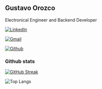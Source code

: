 


<!--
**Tavo826/tavo826** is a ✨ _special_ ✨ repository because its `README.md` (this file) appears on your GitHub profile.

Here are some ideas to get you started:

- 🔭 I’m currently working on ...
- 🌱 I’m currently learning ...
- 👯 I’m looking to collaborate on ...
- 🤔 I’m looking for help with ...
- 💬 Ask me about ...
- 📫 How to reach me: ...
- 😄 Pronouns: ...
- ⚡ Fun fact: ...
-->

## Gustavo Orozco

Electronical Engineer and Backend Developer

[![LinkedIn](https://img.shields.io/badge/LinkedIn-Gustavo_Orozco-0077B5?style=social&logo=LinkedIn&logoColor=0077B5&link=https://www.linkedin.com/in/tavo826)](https://www.linkedin.com/in/tavo826)

[![Gmail](https://img.shields.io/badge/gustavo.orozcom68-c14438?style=social&logo=Gmail&logoColor=red&link=mailto:gustavo.orozcom68@gmail.com)](mailto:gustavo.orozcom68@gmail.com)

[![Github](https://img.shields.io/github/followers/tavo826?label=Follow&style=social)](https://github.com/tavo826)

### Github stats

[![GitHub Streak](https://github-readme-streak-stats.herokuapp.com?user=tavo826&theme=neon)](https://git.io/streak-stats)

![Top Langs](https://github-readme-stats.vercel.app/api/top-langs/?username=tavo826&size_weight=0.5&count_weight=0.5&hide_progress=true)
